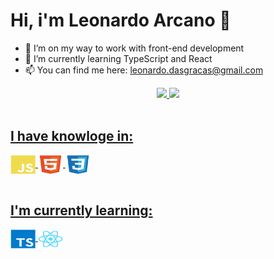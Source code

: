<h1>Hi, i'm Leonardo Arcano 👋</h1>

- 🔭 I’m on my way to work with front-end development
- 🌱 I’m currently learning TypeScript and React
- 📫 You can find me here: leonardo.dasgracas@gmail.com 

<div align="center">
  <a href="https://github.com/leonardoarcano">
  <img height="180em" src="https://github-readme-stats.vercel.app/api?username=leonardoarcano&show_icons=true&theme=dracula&include_all_commits=true&count_private=true"/>
  <img height="180em" src="https://github-readme-stats.vercel.app/api/top-langs/?username=leonardoarcano&layout=compact&langs_count=7&theme=dracula"/>
</div>

<div style="display: inline_block" ><br>
  <h2>I have knowloge in:</h2>
  <img align="center" alt="Rafa-Js" height="30" width="40" src="https://raw.githubusercontent.com/devicons/devicon/master/icons/javascript/javascript-plain.svg">
  <img align="center" alt="Rafa-HTML" height="30" width="40" src="https://raw.githubusercontent.com/devicons/devicon/master/icons/html5/html5-original.svg">
  <img align="center" alt="Rafa-CSS" height="30" width="40" src="https://raw.githubusercontent.com/devicons/devicon/master/icons/css3/css3-original.svg">
</div>
<div style="display: inline_block"> <br>
  <h2>I'm currently learning:</h2>
  <img align="center" alt="Rafa-Ts" height="30" width="40" src="https://raw.githubusercontent.com/devicons/devicon/master/icons/typescript/typescript-plain.svg">
  <img align="center" alt="Rafa-React" height="30" width="40" src="https://raw.githubusercontent.com/devicons/devicon/master/icons/react/react-original.svg">
</div>
